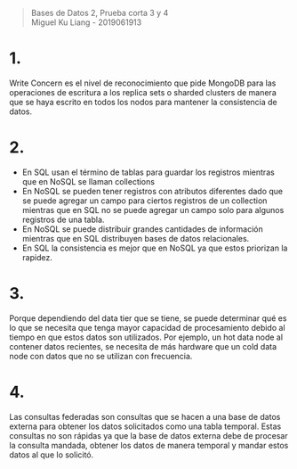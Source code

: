 > Bases de Datos 2, Prueba corta 3 y 4  
> Miguel Ku Liang - 2019061913

# 1.

Write Concern es el nivel de reconocimiento que pide MongoDB para las operaciones de escritura a los replica sets o sharded clusters de manera que se haya escrito en todos los nodos para mantener la consistencia de datos. 

# 2.

* En SQL usan el término de tablas para guardar los registros mientras que en NoSQL se llaman collections
* En NoSQL se pueden tener registros con atributos diferentes dado que se puede agregar un campo para ciertos registros de un collection mientras que en SQL no se puede agregar un campo solo para algunos registros de una tabla.
* En NoSQL se puede distribuir grandes cantidades de información mientras que en SQL distribuyen bases de datos relacionales. 
* En SQL la consistencia es mejor que en NoSQL ya que estos priorizan la rapidez.

# 3.

Porque dependiendo del data tier que se tiene, se puede determinar qué es lo que se necesita que tenga mayor capacidad de procesamiento debido al tiempo en que estos datos son utilizados. Por ejemplo, un hot data node al contener datos recientes, se necesita de más hardware que un cold data node con datos que no se utilizan con frecuencia.

# 4.

Las consultas federadas son consultas que se hacen a una base de datos externa para obtener los datos solicitados como una tabla temporal. Estas consultas no son rápidas ya que la base de datos externa debe de procesar la consulta mandada, obtener los datos de manera temporal y mandar estos datos al que lo solicitó.
